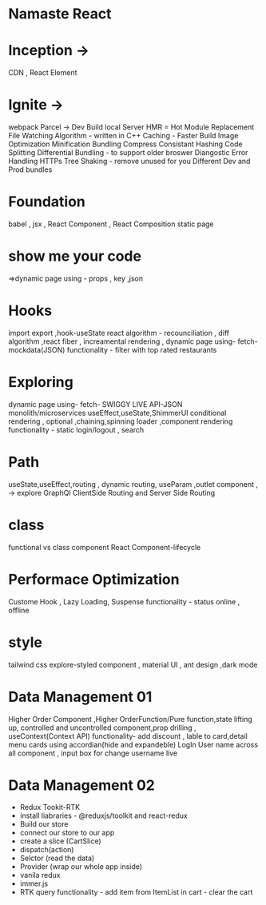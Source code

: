 # Namaste React 


# Inception ->
CDN , React Element 

# Ignite ->

webpack
Parcel ->
Dev Build
local Server
HMR = Hot Module Replacement
File Watching Algorithm - written in C++
Caching - Faster Build
Image Optimization
Minification
Bundling
Compress
Consistant Hashing
Code Splitting
Differential Bundling - to support older broswer 
Diangostic
Error Handling
HTTPs
Tree Shaking - remove unused for you
Different Dev and Prod bundles


# Foundation
babel , jsx , React Component , React Composition 
 static page

#  show me your code
 =>dynamic page using - props , key ,json

# Hooks
import export ,hook-useState
react algorithm - recounciliation , diff algorithm ,react fiber , increamental rendering , 
dynamic page using- fetch- mockdata(JSON)
functionality - filter with top rated restaurants

# Exploring
dynamic page using- fetch- SWIGGY LIVE API-JSON
monolith/microservices
useEffect,useState,ShimmerUI
conditional rendering , optional ,chaining,spinning loader ,component rendering
functionality - static login/logout , search 

# Path
useState,useEffect,routing , dynamic routing, useParam ,outlet component , -> explore GraphQl
ClientSide Routing and Server Side Routing

# class
functional vs class component
React Component-lifecycle

# Performace Optimization
Custome Hook , Lazy Loading, Suspense
functionality - status online , offline

# style
tailwind css
explore-styled component , material UI , ant design ,dark mode

# Data Management 01
Higher Order Component ,Higher OrderFunction/Pure function,state lifting up,
controlled and uncontrolled component,prop drilling , useContext(Context API)
functionality- add discount , lable to card,detail menu cards using accordian(hide and expandeble)
               LogIn User name across all component , input box for change username live 

# Data Management 02
- Redux Tookit-RTK
- install liabraries - @reduxjs/toolkit and react-redux
- Build our store
- connect our store to our app
- create a slice (CartSlice)
- dispatch(action)
- Selctor (read the data)
- Provider (wrap our whole app inside)
- vanila redux
- immer.js
- RTK query
functionality - add item from ItemList in cart
              - clear the cart